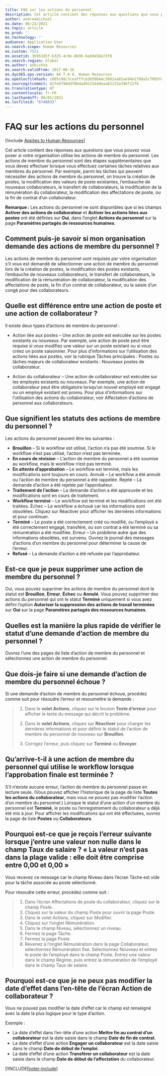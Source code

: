 ```yaml
---
title: FAQ sur les actions du personnel
description: Cet article contient des réponses aux questions que vous pouvez vous poser si votre organisation utilise les actions de membre du personnel. Les actions de membre du personnel sont des étapes supplémentaires que vous devez effectuer lorsque vous effectuez certaines tâches relatives aux membres du personnel.
author: andreabichsel
ms.date: 06/23/2021
ms.topic: article
ms.prod: ''
ms.technology: ''
audience: Application User
ms.search.scope: Human Resources
ms.custom: 7521
ms.assetid: 3b953d5f-6325-4c9e-8b9b-6ab0458a73f8
ms.search.region: Global
ms.author: anbichse
ms.search.validFrom: 2017-06-16
ms.dyn365.ops.version: AX 7.0.0, Human Resources
ms.openlocfilehash: c005c08c7ceafffc63650b64c3602aa65ae94e2788a5c70b5fd372a4f54a0301
ms.sourcegitcommit: 42fe9790ddf0bdad911544deaa82123a396712fb
ms.translationtype: HT
ms.contentlocale: fr-FR
ms.lasthandoff: 08/05/2021
ms.locfileid: "6748833"
---
```

# <a name="personnel-actions-faq"></a>FAQ sur les actions du personnel

[!include [Applies to Human Resources](../includes/applies-to-hr.md)]

Cet article contient des réponses aux questions que vous pouvez vous poser si votre organisation utilise les actions de membre du personnel. Les actions de membre du personnel sont des étapes supplémentaires que vous devez effectuer lorsque vous effectuez certaines tâches relatives aux membres du personnel. Par exemple, parmi les tâches qui peuvent nécessiter des actions de membre du personnel, on trouve la création de postes, la modification des valeurs de poste existantes, l’embauche de nouveaux collaborateurs, le transfert de collaborateurs, la modification de la rémunération du collaborateur, la modification des affectations de poste, ou la fin de contrat d’un collaborateur.

**Remarque :** Les actions du personnel ne sont disponibles que si les champs **Activer des actions de collaborateur** et **Activer les actions liées aux postes** ont été définies sur **Oui**, dans l’onglet **Actions du personnel** sur la page **Paramètres partagés de ressources humaines**. 

## <a name="how-can-i-tell-if-my-organization-requires-personnel-actions"></a>Comment puis-je savoir si mon organisation demande des actions de membre du personnel ?
Les actions de membre du personnel sont requises par votre organisation s’il vous est demandé de sélectionner une action de membre du personnel lors de la création de postes, la modification des postes existants, l’embauche de nouveaux collaborateurs, le transfert de collaborateurs, la modification de la rémunération de collaborateur, la modification des affectations de poste, la fin d’un contrat de collaborateur, ou la saisie d’un congé pour des collaborateurs. 

## <a name="what-is-the-difference-between-a-position-action-and-a-worker-action"></a>Quelle est différence entre une action de poste et une action de collaborateur ?
Il existe deux types d’actions de membre du personnel :

- Action liée aux postes – Une action de poste est exécutée sur les postes existants ou nouveaux. Par exemple, une action de poste peut être requise si vous modifiez une valeur sur un poste existant ou si vous créez un poste saisonnier. Pour plus d’informations sur l’utilisation des actions liées aux postes, voir la rubrique Tâches principales : Postes ou tâches majeurs de collaborateur existants : Nouveaux postes de collaborateur.

- Action du collaborateur – Une action de collaborateur est exécutée sur les employés existants ou nouveaux. Par exemple, une action de collaborateur peut être obligatoire lorsqu’un nouvel employé est engagé ou un employé existant est promu. Pour plus d’informations sur l’utilisation des actions du collaborateur, voir Affectation d’actions de personnel aux collaborateurs.

## <a name="what-do-the-statuses-of-the-personnel-actions-mean"></a>Que signifient les statuts des actions de membre du personnel ?
Les actions du personnel peuvent être les suivantes :

- **Brouillon** – Si le workflow est utilisé, l’action n’a pas été soumise. Si le workflow n’est pas utilisé, l’action n’est pas terminée.
- **En cours de révision** – L’action de membre du personnel a été soumise au workflow, mais le workflow n’est pas terminé.
- **En attente d’approbation** – Le workflow est terminé, mais les modifications sont toujours en cours. Annulé – Le workflow a été annulé ou l’action de membre du personnel a été rappelée. Rejeté – La demande d’action a été rejetée par l’approbateur.
- **Traitement de l’action** – La demande d’action a été approuvée et les modifications sont en cours de traitement.
- **Workflow terminé** – Le workflow est terminé et les modifications ont été traitées. Échec – Le workflow a échoué car les informations sont obsolètes. Cliquez sur Réactiver pour afficher les dernières informations et pour continuer.
- **Terminé** – Le poste a été correctement créé ou modifié, ou l’employé a été correctement engagé, transféré, ou son contrat a été terminé ou sa rémunération a été modifiée. Erreur – Un problème autre que des informations obsolètes, est survenu. Ouvrez le journal des messages d’actions d’un membre du personnel pour déterminer la cause de l’erreur.
- **Refusé** – La demande d’action a été refusée par l’approbateur.

## <a name="can-i-delete-a-personnel-action"></a>Est-ce que je peux supprimer une action de membre du personnel ?
Oui, vous pouvez supprimer les actions de membre du personnel dont le statut est **Brouillon**, **Erreur**, **Échec** ou **Annulé**. Vous pouvez supprimer des actions du personnel qui ont le statut **Terminé** uniquement si vous avez défini l’option **Autoriser la suppression des actions de travail terminées** sur **Oui** sur la page **Paramètres partagés des ressources humaines**.

## <a name="what-is-the-fastest-way-to-check-the-status-of-a-personnel-action-request"></a>Quelles est la manière la plus rapide de vérifier le statut d’une demande d’action de membre du personnel ?
Ouvrez l’une des pages de liste d’action de membre du personnel et sélectionnez une action de membre du personnel.

## <a name="what-should-i-do-if-a-personnel-action-request-fails"></a>Que dois-je faire si une demande d’action de membre du personnel échoue ?
Si une demande d’action de membre du personnel échoue, procédez comme suit pour résoudre l’erreur et resoumettre la demande :

> 1. Dans le **volet Actions**, cliquez sur le bouton **Texte d’erreur** pour afficher le texte du message qui décrit le problème.
> 
> 2. Dans le **volet Actions**, cliquez sur **Réactiver** pour charger les dernières informations et pour définir le statut de l’action de membre du personnel de nouveau sur **Brouillon**.
> 
> 3. Corrigez l’erreur, puis cliquez sur **Terminé** ou **Envoyer**.

## <a name="what-happens-to-a-personnel-action-that-uses-workflow-when-the-final-approval-is-completed"></a>Qu’arrive-t-il à une action de membre du personnel qui utilise le workflow lorsque l’approbation finale est terminée ?
S’il n’existe aucune erreur, l’action de membre du personnel passe en lecture seule. (Vous pouvez afficher l’historique de la page de liste **Toutes les actions du collaborateur**, mais vous ne pouvez pas modifier l’action d’un membre du personnel.) Lorsque le statut d’une action d’un membre du personnel est **Terminé**, le poste ou l’enregistrement du collaborateur a déjà été mis à jour. Pour afficher les modifications qui ont été effectuées, ouvrez la page de liste **Postes** ou **Collaborateurs**.

## <a name="why-do-i-receive-the-following-error-when-i-enter-a-non-zero-value-in-the-pay-rate-field-the-value-is-out-of-its-valid-range--it-much-be-between-000-and-000"></a>Pourquoi est-ce que je reçois l’erreur suivante lorsque j’entre une valeur non nulle dans le champ Taux de salaire ? « La valeur n’est pas dans la plage valide : elle doit être comprise entre 0,00 et 0,00 »
Vous recevez ce message car le champ Niveau dans l’écran Tâche est vide pour la tâche associée au poste sélectionné.

Pour résoudre cette erreur, procédez comme suit :

> 1. Dans l’écran Affectations de poste du collaborateur, cliquez sur le champ Poste.  
> 2. Cliquez sur la valeur du champ Poste pour ouvrir la page Poste.
> 3. Dans le volet Actions, cliquez sur Modifier.
> 4. Cliquez sur l’onglet Rémunération.
> 5. Dans le champ Niveau, sélectionnez un niveau.
> 6. Fermez la page Tâche.
> 7. Fermez la page Poste.
> 8. Revenez à l’onglet Rémunération dans la page Collaborateur, sélectionnez Rémunération fixe.  Sélectionnez Nouveau et entrez le poste de l’employé dans le champ Poste.  Entrez une valeur dans le champ Régime, puis entrez la rémunération de l’employé dans le champ Taux de salaire.

## <a name="why-cant-i-change-the-effective-date-in-the-header-of-the-worker-action-form"></a>Pourquoi est-ce que je ne peux pas modifier la date d’effet dans l’en-tête de l’écran Action de collaborateur ?
Vous ne pouvez pas modifier la date d’effet car le champ est renseigné avec la date la plus logique pour le type d’action.

Exemple :

- La date d’effet dans l’en-tête d’une action **Mettre fin au contrat d’un collaborateur** est la date saisie dans le champ **Date de fin de contrat**.
- La date d’effet d’une action **Engager un collaborateur** est la date saisie dans le champ **Date de début de l’emploi**.
- La date d’effet d’une action **Transférer un collaborateur** est la date saisie dans le champ **Date de début de l’affectation** du collaborateur.



[!INCLUDE[footer-include](../includes/footer-banner.md)]
